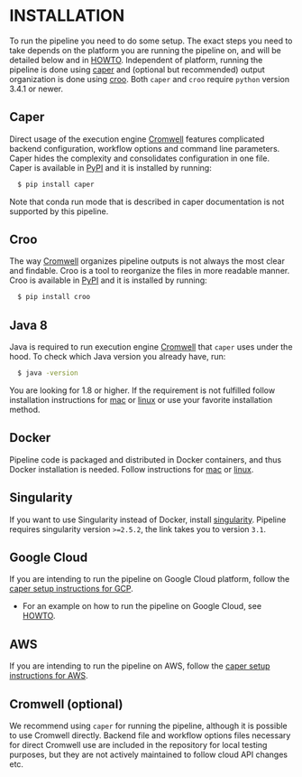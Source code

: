 # INSTALLATION

To run the pipeline you need to do some setup. The exact steps you need to take depends on the platform you are running the pipeline on, and will be detailed below and in [HOWTO](howto.md). Independent of platform, running the pipeline is done using [caper](https://github.com/ENCODE-DCC/caper) and (optional but recommended) output organization is done using [croo](https://github.com/ENCODE-DCC/croo). Both `caper` and `croo` require `python` version 3.4.1 or newer.

## Caper

Direct usage of the execution engine [Cromwell](https://software.broadinstitute.org/wdl/documentation/execution) features complicated backend configuration, workflow options and command line parameters. Caper hides the complexity and consolidates configuration in one file. Caper is available in [PyPI](https://pypi.org/project/caper/) and it is installed by running:

```bash
  $ pip install caper
```

Note that conda run mode that is described in caper documentation is not supported by this pipeline.

## Croo

The way [Cromwell](https://software.broadinstitute.org/wdl/documentation/execution) organizes pipeline outputs is not always the most clear and findable. Croo is a tool to reorganize the files in more readable manner. Croo is available in [PyPI](https://pypi.org/project/croo/) and it is installed by running:

```bash
  $ pip install croo
```

## Java 8

Java is required to run execution engine [Cromwell](https://software.broadinstitute.org/wdl/documentation/execution) that `caper` uses under the hood.
To check which Java version you already have, run:
```bash
  $ java -version
```
You are looking for 1.8 or higher. If the requirement is not fulfilled follow installation instructions for [mac](https://java.com/en/download/help/mac_install.xml) or
[linux](http://openjdk.java.net/install/) or use your favorite installation method.

## Docker

Pipeline code is packaged and distributed in Docker containers, and thus Docker installation is needed.
Follow instructions for [mac](https://docs.docker.com/docker-for-mac/install/) or [linux](https://docs.docker.com/install/linux/docker-ce/ubuntu/#upgrade-docker-after-using-the-convenience-script).

## Singularity

If you want to use Singularity instead of Docker, install [singularity](https://www.sylabs.io/guides/3.1/user-guide/installation.html). Pipeline requires singularity version `>=2.5.2`, the link takes you to version `3.1`.

## Google Cloud

If you are intending to run the pipeline on Google Cloud platform, follow the [caper setup instructions for GCP](https://github.com/ENCODE-DCC/caper/blob/master/docs/conf_gcp.md).
* For an example on how to run the pipeline on Google Cloud, see [HOWTO](howto.md#google-cloud).

## AWS

If you are intending to run the pipeline on AWS, follow the [caper setup instructions for AWS](https://github.com/ENCODE-DCC/caper/blob/master/docs/conf_aws.md).

## Cromwell (optional)

We recommend using `caper` for running the pipeline, although it is possible to use Cromwell directly. Backend file and workflow options files necessary for direct Cromwell use are included in the repository for local testing purposes, but they are not actively maintained to follow cloud API changes etc.
